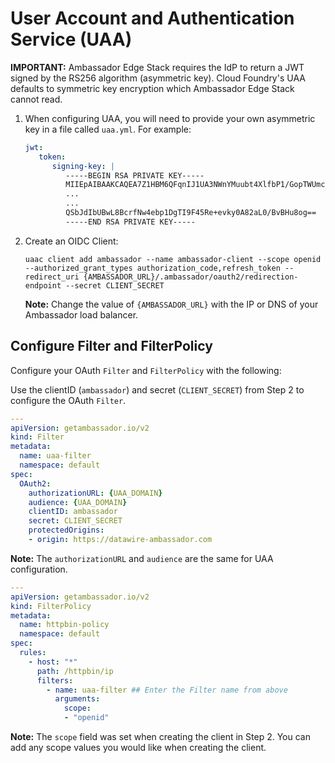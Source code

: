 # User Account and Authentication Service (UAA)

**IMPORTANT:** Ambassador Edge Stack requires the IdP to return a JWT signed by the RS256 algorithm (asymmetric key). Cloud Foundry's UAA defaults to symmetric key encryption which Ambassador Edge Stack cannot read.

1. When configuring UAA, you will need to provide your own asymmetric key in a file called `uaa.yml`. For example:

   ```yaml
   jwt:
      token:
         signing-key: |
            -----BEGIN RSA PRIVATE KEY-----
            MIIEpAIBAAKCAQEA7Z1HBM6QFqnIJ1UA3NWnYMuubt4XlfbP1/GopTWUmchKataM
            ...
            ...
            QSbJdIbUBwL8BcrfNw4ebp1DgTI9F45Re+evky0A82aL0/BvBHu8og==
            -----END RSA PRIVATE KEY-----
   ```

2. Create an OIDC Client:

   ```shell
   uaac client add ambassador --name ambassador-client --scope openid --authorized_grant_types authorization_code,refresh_token --redirect_uri {AMBASSADOR_URL}/.ambassador/oauth2/redirection-endpoint --secret CLIENT_SECRET
   ```

   **Note:** Change the value of `{AMBASSADOR_URL}` with the IP or DNS of your Ambassador load balancer.

## Configure Filter and FilterPolicy

Configure your OAuth `Filter` and `FilterPolicy` with the following:

   Use the clientID (`ambassador`) and secret (`CLIENT_SECRET`) from Step 2 to configure the OAuth `Filter`.

   ```yaml
   ---
   apiVersion: getambassador.io/v2
   kind: Filter
   metadata:
     name: uaa-filter
     namespace: default
   spec:
     OAuth2:
       authorizationURL: {UAA_DOMAIN}
       audience: {UAA_DOMAIN}
       clientID: ambassador
       secret: CLIENT_SECRET
       protectedOrigins:
       - origin: https://datawire-ambassador.com
   ```

   **Note:** The `authorizationURL` and `audience` are the same for UAA configuration.

   ```yaml
   ---
   apiVersion: getambassador.io/v2
   kind: FilterPolicy
   metadata:
     name: httpbin-policy
     namespace: default
   spec:
     rules:
       - host: "*"
         path: /httpbin/ip
         filters:
           - name: uaa-filter ## Enter the Filter name from above
             arguments:
               scope:
               - "openid"
   ```

**Note:** The `scope` field was set when creating the client in
Step 2.  You can add any scope values you would like when creating the
client.
